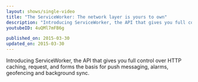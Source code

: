 ```yaml
---
layout: shows/single-video
title: "The ServiceWorker: The network layer is yours to own"
description: "Introducing ServiceWorker, the API that gives you full control over HTTP caching, request, and forms the basis for push messaging, alarms, geofencing and background sync."
youtubeID: 4uQMl7mFB6g

published_on: 2015-03-30
updated_on: 2015-03-30
---
```


Introducing ServiceWorker, the API that gives you full control over HTTP caching, request, and forms the basis for push messaging, alarms, geofencing and background sync.
